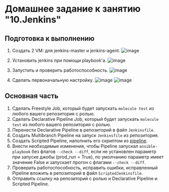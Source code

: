 # Домашнее задание к занятию "10.Jenkins"

## Подготовка к выполнению

1. Создать 2 VM: для jenkins-master и jenkins-agent.
![image](https://user-images.githubusercontent.com/103331839/216823214-68bad32f-b516-458f-954b-0ab7bfcd3686.png)

2. Установить jenkins при помощи playbook'a.
![image](https://user-images.githubusercontent.com/103331839/216823230-cdd0fe80-8a44-49b0-a4aa-e1fd98657a66.png)


3. Запустить и проверить работоспособность.
![image](https://user-images.githubusercontent.com/103331839/216823366-8eee80b6-c57e-416b-9c86-1fce2530fda8.png)

4. Сделать первоначальную настройку.
![image](https://user-images.githubusercontent.com/103331839/216824114-5c72aa99-3ac3-4eb7-a145-fc10f136aa63.png)
![image](https://user-images.githubusercontent.com/103331839/216824382-8f0c2fc5-a50a-4b40-b2da-3e5d48c385ba.png)


## Основная часть

1. Сделать Freestyle Job, который будет запускать `molecule test` из любого вашего репозитория с ролью.
2. Сделать Declarative Pipeline Job, который будет запускать `molecule test` из любого вашего репозитория с ролью.
3. Перенести Declarative Pipeline в репозиторий в файл `Jenkinsfile`.
4. Создать Multibranch Pipeline на запуск `Jenkinsfile` из репозитория.
5. Создать Scripted Pipeline, наполнить его скриптом из [pipeline](./pipeline).
6. Внести необходимые изменения, чтобы Pipeline запускал `ansible-playbook` без флагов `--check --diff`, если не установлен параметр при запуске джобы (prod_run = True), по умолчанию параметр имеет значение False и запускает прогон с флагами `--check --diff`.
7. Проверить работоспособность, исправить ошибки, исправленный Pipeline вложить в репозиторий в файл `ScriptedJenkinsfile`.
8. Отправить ссылку на репозиторий с ролью и Declarative Pipeline и Scripted Pipeline.
